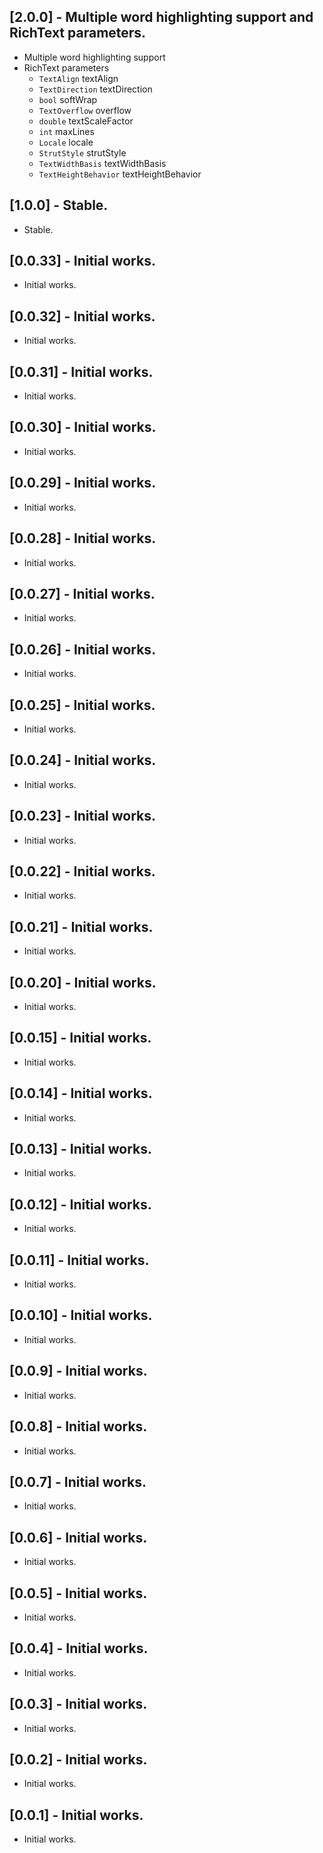 ## [2.0.0] - Multiple word highlighting support and RichText parameters.

* Multiple word highlighting support
* RichText parameters
  * `TextAlign` textAlign
  * `TextDirection` textDirection
  * `bool` softWrap
  * `TextOverflow` overflow
  * `double` textScaleFactor
  * `int` maxLines
  * `Locale` locale
  * `StrutStyle` strutStyle
  * `TextWidthBasis` textWidthBasis
  * `TextHeightBehavior` textHeightBehavior

## [1.0.0] - Stable.

* Stable.

## [0.0.33] - Initial works.

* Initial works.

## [0.0.32] - Initial works.

* Initial works.

## [0.0.31] - Initial works.

* Initial works.

## [0.0.30] - Initial works.

* Initial works.

## [0.0.29] - Initial works.

* Initial works.

## [0.0.28] - Initial works.

* Initial works.

## [0.0.27] - Initial works.

* Initial works.

## [0.0.26] - Initial works.

* Initial works.

## [0.0.25] - Initial works.

* Initial works.

## [0.0.24] - Initial works.

* Initial works.

## [0.0.23] - Initial works.

* Initial works.

## [0.0.22] - Initial works.

* Initial works.

## [0.0.21] - Initial works.

* Initial works.

## [0.0.20] - Initial works.

* Initial works.

## [0.0.15] - Initial works.

* Initial works.

## [0.0.14] - Initial works.

* Initial works.

## [0.0.13] - Initial works.

* Initial works.

## [0.0.12] - Initial works.

* Initial works.

## [0.0.11] - Initial works.

* Initial works.

## [0.0.10] - Initial works.

* Initial works.

## [0.0.9] - Initial works.

* Initial works.

## [0.0.8] - Initial works.

* Initial works.

## [0.0.7] - Initial works.

* Initial works.

## [0.0.6] - Initial works.

* Initial works.

## [0.0.5] - Initial works.

* Initial works.

## [0.0.4] - Initial works.

* Initial works.

## [0.0.3] - Initial works.

* Initial works.

## [0.0.2] - Initial works.

* Initial works.

## [0.0.1] - Initial works.

* Initial works.